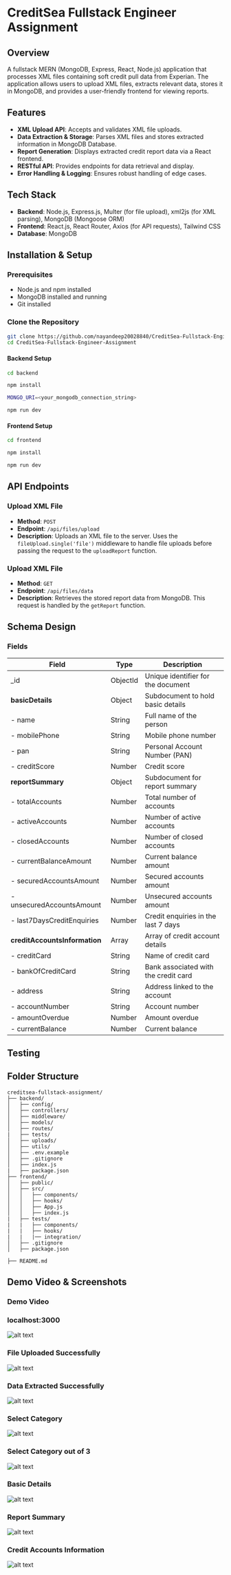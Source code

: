 # CreditSea Fullstack Engineer Assignment

## Overview

A fullstack MERN (MongoDB, Express, React, Node.js) application that processes XML files containing soft credit pull data from Experian. The application allows users to upload XML files, extracts relevant data, stores it in MongoDB, and provides a user-friendly frontend for viewing reports.

## Features
- **XML Upload API**: Accepts and validates XML file uploads.
- **Data Extraction & Storage**: Parses XML files and stores extracted information in MongoDB Database.
- **Report Generation**: Displays extracted credit report data via a React frontend.
- **RESTful API**: Provides endpoints for data retrieval and display.
- **Error Handling & Logging**: Ensures robust handling of edge cases.

## Tech Stack
- **Backend**: Node.js, Express.js, Multer (for file upload), xml2js (for XML parsing), MongoDB (Mongoose ORM)
- **Frontend**: React.js, React Router, Axios (for API requests), Tailwind CSS
- **Database**: MongoDB

## Installation & Setup
### Prerequisites
- Node.js and npm installed
- MongoDB installed and running
- Git installed

### Clone the Repository

```sh
git clone https://github.com/nayandeep20028840/CreditSea-Fullstack-Engineer-Assignment
cd CreditSea-Fullstack-Engineer-Assignment
```

#### Backend Setup

```sh
cd backend

npm install

MONGO_URI=<your_mongodb_connection_string>

npm run dev
```

#### Frontend Setup

```sh
cd frontend

npm install

npm run dev
```

## API Endpoints

### Upload XML File

- **Method**: `POST`
- **Endpoint**: `/api/files/upload`
- **Description**: Uploads an XML file to the server. Uses the `fileUpload.single('file')` middleware to handle file uploads before passing the request to the `uploadReport` function.

### Upload XML File

- **Method**: `GET`
- **Endpoint**: `/api/files/data`
- **Description**: Retrieves the stored report data from MongoDB. This request is handled by the `getReport` function.


## Schema Design

### Fields

| Field                           | Type                | Description                                |
|---------------------------------|---------------------|--------------------------------------------|
| _id                             | ObjectId            | Unique identifier for the document         |
| **basicDetails**                | Object              | Subdocument to hold basic details          |
|     - name                      | String              | Full name of the person                    |
|     - mobilePhone               | String              | Mobile phone number                        |
|     - pan                       | String              | Personal Account Number (PAN)              |
|     - creditScore               | Number              | Credit score                               |
| **reportSummary**               | Object              | Subdocument for report summary             |
|     - totalAccounts             | Number              | Total number of accounts                   |
|     - activeAccounts            | Number              | Number of active accounts                  |
|     - closedAccounts            | Number              | Number of closed accounts                  |
|     - currentBalanceAmount      | Number              | Current balance amount                     |
|     - securedAccountsAmount     | Number              | Secured accounts amount                    |
|     - unsecuredAccountsAmount   | Number              | Unsecured accounts amount                  |
|     - last7DaysCreditEnquiries  | Number              | Credit enquiries in the last 7 days        |
| **creditAccountsInformation**   | Array               | Array of credit account details            |
|     - creditCard                | String              | Name of credit card                        |
|     - bankOfCreditCard          | String              | Bank associated with the credit card       |
|     - address                   | String              | Address linked to the account              |
|     - accountNumber             | String              | Account number                             |
|     - amountOverdue             | Number              | Amount overdue                             |
|     - currentBalance            | Number              | Current balance     


## Testing


## Folder Structure

```
creditsea-fullstack-assignment/
├── backend/
│   ├── config/
│   ├── controllers/
│   ├── middleware/
│   ├── models/
│   ├── routes/
|   ├── tests/
│   ├── uploads/
│   ├── utils/
│   ├── .env.example
│   ├── .gitignore
│   ├── index.js
|   ├── package.json
├── frontend/
│   ├── public/
│   ├── src/
│   │   ├── components/
│   │   ├── hooks/
│   │   ├── App.js
│   │   ├── index.js
|   ├── tests/
|   |   ├── components/
|   |   ├── hooks/
|   |   |── integration/
│   ├── .gitignore
│   ├── package.json

├── README.md
```

## Demo Video & Screenshots

### Demo Video


### localhost:3000
![alt text](image.png)

### File Uploaded Successfully
![alt text](image-1.png)

### Data Extracted Successfully
![alt text](image-2.png)

### Select Category
![alt text](image-3.png)

### Select Category out of 3
![alt text](image-4.png)

### Basic Details
![alt text](image-5.png)

### Report Summary
![alt text](image-6.png)

### Credit Accounts Information
![alt text](image-7.png)

